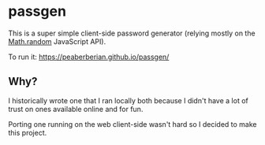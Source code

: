 # passgen

This is a super simple client-side password generator (relying mostly on the
[Math.random](https://developer.mozilla.org/en-US/docs/Web/JavaScript/Reference/Global_Objects/Math/random)
 JavaScript API).

To run it: https://peaberberian.github.io/passgen/

## Why?

I historically wrote one that I ran locally both because I didn't have a lot of trust on ones available online and for fun.

Porting one running on the web client-side wasn't hard so I decided to make this project.
